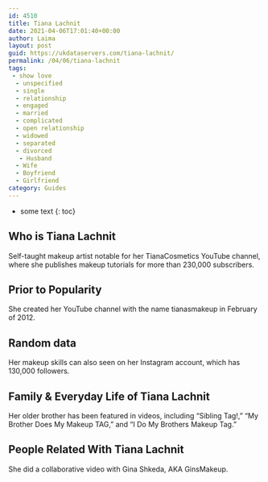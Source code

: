 ```yaml
---
id: 4510
title: Tiana Lachnit
date: 2021-04-06T17:01:40+00:00
author: Laima
layout: post
guid: https://ukdataservers.com/tiana-lachnit/
permalink: /04/06/tiana-lachnit
tags:
 - show love
  - unspecified
  - single
  - relationship
  - engaged
  - married
  - complicated
  - open relationship
  - widowed
  - separated
  - divorced
   - Husband
  - Wife
  - Boyfriend
  - Girlfriend
category: Guides
---
```


* some text
{: toc}


## Who is Tiana Lachnit
                  
                  
                  
Self-taught makeup artist notable for her TianaCosmetics YouTube channel, where she publishes makeup tutorials for more than 230,000 subscribers.
                  
              
            
              
            
                
                
                
## Prior to Popularity
                  
                  
                  
She created her YouTube channel with the name tianasmakeup in February of 2012.
                  
              
            
              
            
                
                
                
## Random data
                  
                  
                  
Her makeup skills can also seen on her Instagram account, which has 130,000 followers.
                  
              
            
              
            
                
                
                
## Family & Everyday Life of Tiana Lachnit
                  
                  
                  
Her older brother has been featured in videos, including &#8220;Sibling Tag!,&#8221; &#8220;My Brother Does My Makeup TAG,&#8221; and &#8220;I Do My Brothers Makeup Tag.&#8221;
                  
              
            
              
            
                
                
                
## People Related With Tiana Lachnit
                  
                  
                  
She did a collaborative video with Gina Shkeda, AKA GinsMakeup.
                  
              
            
              
            
                
              
            
              
              
            
            
              
            
          
          
          
